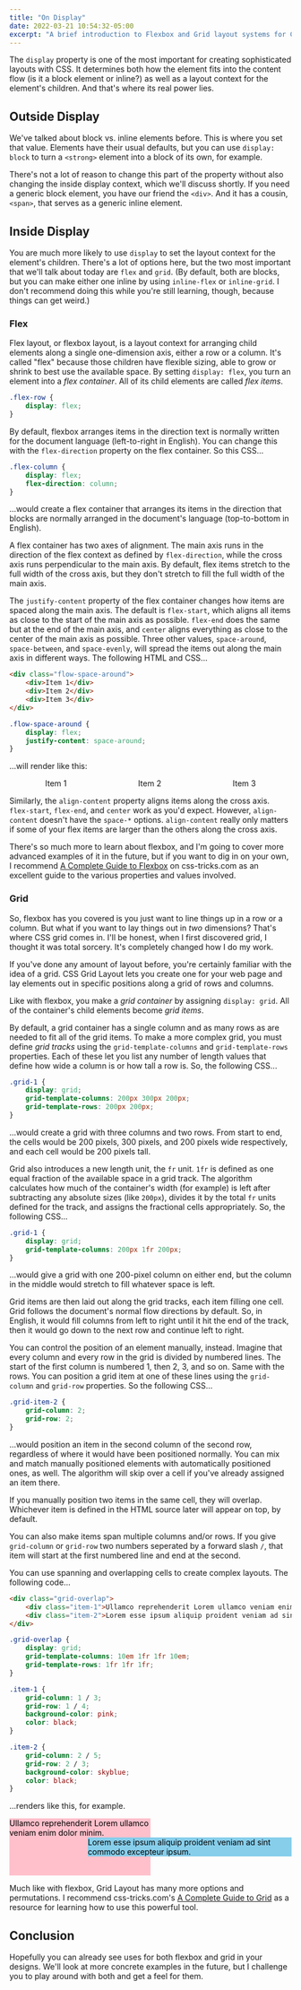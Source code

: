 ```yaml
---
title: "On Display"
date: 2022-03-21 10:54:32-05:00
excerpt: "A brief introduction to Flexbox and Grid layout systems for CSS."
---
```


The `display` property is one of the most important for creating sophisticated
layouts with CSS. It determines both how the element fits into the content flow
(is it a block element or inline?) as well as a layout context for the element's
children. And that's where its real power lies.

## Outside Display
We've talked about block vs. inline elements before. This is where you set that
value. Elements have their usual defaults, but you can use `display: block` to turn a
`<strong>` element into a block of its own, for example.

There's not a lot of reason to change this part of the property without also
changing the inside display context, which we'll discuss shortly. If you need a
generic block element, you have our friend the `<div>`. And it has a cousin,
`<span>`, that serves as a generic inline element.

## Inside Display
You are much more likely to use `display` to set the layout context for the
element's children. There's a lot of options here, but the two most important
that we'll talk about today are `flex` and `grid`. (By default, both are blocks,
but you can make either one inline by using `inline-flex` or `inline-grid`. I
don't recommend doing this while you're still learning, though, because things
can get weird.)

### Flex
Flex layout, or flexbox layout, is a layout context for arranging child elements
along a single one-dimension axis, either a row or a column. It's called "flex"
because those children have flexible sizing, able to grow or shrink to best use
the available space. By setting `display: flex`, you turn an element into a
<dfn title="flex container">flex container</dfn>. All of its child elements are
called <dfn title="flex item">flex items</dfn>.

```css
.flex-row {
    display: flex;
}
```

By default, flexbox arranges items in the direction text is normally written
for the document language (left-to-right in English). You can change this with
the `flex-direction` property on the flex container. So this CSS...

```css
.flex-column {
    display: flex;
    flex-direction: column;
}
```

...would create a flex container that arranges its items in the direction that
blocks are normally arranged in the document's language (top-to-bottom in
English).

A flex container has two axes of alignment. The main axis runs in the direction
of the flex context as defined by `flex-direction`, while the cross axis runs
perpendicular to the main axis. By default, flex items stretch to the full width
of the cross axis, but they don't stretch to fill the full width of the main
axis.

The `justify-content` property of the flex container changes how items are
spaced along the main axis. The default is `flex-start`, which aligns all items
as close to the start of the main axis as possible. `flex-end` does the same but
at the end of the main axis, and `center` aligns everything as close to the
center of the main axis as possible. Three other values, `space-around`,
`space-between`, and `space-evenly`, will spread the items out along the main
axis in different ways. The following HTML and CSS...

```html
<div class="flow-space-around">
    <div>Item 1</div>
    <div>Item 2</div>
    <div>Item 3</div>
</div>
```
```css
.flow-space-around {
    display: flex;
    justify-content: space-around;
}
```

...will render like this:

<div style="display: flex;
    justify-content: space-around;">
<div>Item 1</div>
<div>Item 2</div>
<div>Item 3</div>
</div>

Similarly, the `align-content` property aligns items along the cross axis.
`flex-start`, `flex-end`, and `center` work as you'd expect. However,
`align-content` doesn't have the `space-*` options. `align-content` really only
matters if some of your flex items are larger than the others along the cross
axis.

There's so much more to learn about flexbox, and I'm going to cover more
advanced examples of it in the future, but if you want to dig in on your own, I
recommend [A Complete Guide to Flexbox][flexbox] on css-tricks.com as an
excellent guide to the various properties and values involved.

### Grid
So, flexbox has you covered is you just want to line things up in a row or a
column. But what if you want to lay things out in _two_ dimensions? That's where
CSS grid comes in. I'll be honest, when I first discovered grid, I
thought it was total sorcery. It's completely changed how I do my work.

If you've done any amount of layout before, you're certainly familiar with the
idea of a grid. CSS Grid Layout lets you create one for your web page and lay
elements out in specific positions along a grid of rows and columns.

Like with flexbox, you make a <dfn title="grid container">grid container</dfn>
by assigning `display: grid`. All of the container's child elements become
<dfn title="grid item">grid items</dfn>.

By default, a grid container has a single column and as many rows as are needed
to fit all of the grid items. To make a more complex grid, you must define
<dfn title="grid track">grid tracks</dfn> using the `grid-template-columns` and
`grid-template-rows` properties. Each of these let you list any number of length
values that define how wide a column is or how tall a row is. So, the following
CSS...

```css
.grid-1 {
    display: grid;
    grid-template-columns: 200px 300px 200px;
    grid-template-rows: 200px 200px;
}
```

...would create a grid with three columns and two rows. From start to end, the
cells would be 200 pixels, 300 pixels, and 200 pixels wide respectively, and
each cell would be 200 pixels tall.

Grid also introduces a new length unit, the `fr` unit. `1fr` is defined as one
equal fraction of the available space in a grid track. The algorithm calculates
how much of the container's width (for example) is left after subtracting any
absolute sizes (like `200px`), divides it by the total `fr` units defined for
the track, and assigns the fractional cells appropriately. So, the following
CSS...

```css
.grid-1 {
    display: grid;
    grid-template-columns: 200px 1fr 200px;
}
```

...would give a grid with one 200-pixel column on either end, but the column in
the middle would stretch to fill whatever space is left.

Grid items are then laid out along the grid tracks, each item filling one cell.
Grid follows the document's normal flow directions by default. So, in English,
it would fill columns from left to right until it hit the end of the track, then
it would go down to the next row and continue left to right.

You can control the position of an element manually, instead. Imagine that every
column and every row in the grid is divided by numbered lines. The start of the
first column is numbered 1, then 2, 3, and so on. Same with the rows. You can
position a grid item at one of these lines using the `grid-column` and
`grid-row` properties. So the following CSS...

```css
.grid-item-2 {
    grid-column: 2;
    grid-row: 2;
}
```

...would position an item in the second column of the second row, regardless of
where it would have been positioned normally. You can mix and match manually
positioned elements with automatically positioned ones, as well. The algorithm
will skip over a cell if you've already assigned an item there.

If you manually position two items in the same cell, they will overlap.
Whichever item is defined in the HTML source later will appear on top, by
default.

You can also make items span multiple columns and/or rows. If you give
`grid-column` or `grid-row` two numbers seperated by a forward slash `/`, that
item will start at the first numbered line and end at the second.

You can use spanning and overlapping cells to create complex layouts. The
following code...

```html
<div class="grid-overlap">
    <div class="item-1">Ullamco reprehenderit Lorem ullamco veniam enim dolor minim.</div>
    <div class="item-2">Lorem esse ipsum aliquip proident veniam ad sint commodo excepteur ipsum.</div>
</div>
```
```css
.grid-overlap {
    display: grid;
    grid-template-columns: 10em 1fr 1fr 10em;
    grid-template-rows: 1fr 1fr 1fr;
}

.item-1 {
    grid-column: 1 / 3;
    grid-row: 1 / 4;
    background-color: pink;
    color: black;
}

.item-2 {
    grid-column: 2 / 5;
    grid-row: 2 / 3;
    background-color: skyblue;
    color: black;
}
```

...renders like this, for example.

<div style="display: grid;
    grid-template-columns: 10em 1fr 1fr 10em;
    grid-template-rows: 1fr 1fr 1fr;">
    <div style="grid-column: 1 / 3;
    grid-row: 1 / 4; background-color: pink; color: black;">Ullamco reprehenderit Lorem
    ullamco veniam enim dolor minim.</div>
    <div style="grid-column: 2 / 5;
    grid-row: 2 / 3; background-color: skyblue; color: black;">Lorem esse ipsum aliquip
    proident veniam ad sint commodo excepteur ipsum.</div>
</div>

Much like with flexbox, Grid Layout has many more options and permutations. I
recommend css-tricks.com's [A Complete Guide to Grid][grid] as a resource for
learning how to use this powerful tool.

## Conclusion
Hopefully you can already see uses for both flexbox and grid in your designs.
We'll look at more concrete examples in the future, but I challenge you to play
around with both and get a feel for them.

<!-- Links & References -->
[flexbox]: https://css-tricks.com/snippets/css/a-guide-to-flexbox/
[grid]: https://css-tricks.com/snippets/css/complete-guide-grid/
